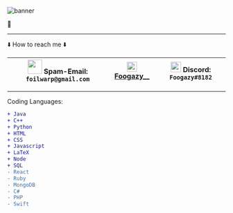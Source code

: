 ![banner](https://user-images.githubusercontent.com/56574576/101088546-b71e0180-3568-11eb-985b-3e126d7f6966.jpg)

👋                                                                                                                                                                                              
***
⬇️ How to reach me ⬇️

|<img src="https://user-images.githubusercontent.com/56574576/103068688-82eb9e80-4572-11eb-8aca-1d6d3345fca5.jpg" width="33px"> Spam-Email: `foilwarp@gmail.com`|<img src="https://user-images.githubusercontent.com/56574576/103068724-a4e52100-4572-11eb-9e40-513c0346d045.png" width="23x"> [Foogazy__](https://www.instagram.com/foogazy__/) |<img src="https://user-images.githubusercontent.com/56574576/103068308-b548cc00-4571-11eb-968f-ff28bed8bcbb.png" width="24px" align="bottom"> Discord: `Foogazy#8182` |
|---|---|---|

***
Coding Languages: 
```diff
+ Java
+ C++
+ Python
+ HTML
+ CSS
+ Javascript
+ LaTeX
+ Node
+ SQL
- React
- Ruby
- MongoDB
- C#
- PHP
- Swift
```


